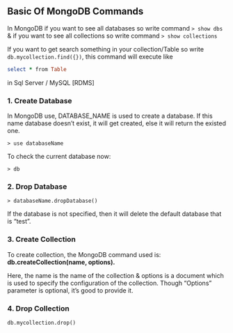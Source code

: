 ## Basic Of MongoDB Commands

In MongoDB if you want to see all databases so write command `> show dbs` & if you want to see all collections so write command `> show collections`

If you want to get search something in your collection/Table so write `db.mycollection.find({})`, this command will execute like 
```ruby 
select * from Table
``` 
in Sql Server / MySQL [RDMS]

### 1. Create Database

In MongoDB use, DATABASE_NAME is used to create a database. If this name database doesn’t exist, it will get created, else it will return the existed one.

`> use databaseName`

To check the current database now:

`> db`

### 2. Drop Database
`> databaseName.dropDatabase()`

If the database is not specified, then it will delete the default database that is “test”.

### 3. Create Collection

To create collection, the MongoDB command used is:  **db.createCollection(name, options).** 

Here, the name is the name of the collection & options is a document which is used to specify the configuration of the collection. Though “Options” parameter is optional, it’s good to provide it.

### 4. Drop Collection
`db.mycollection.drop()`
